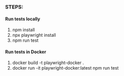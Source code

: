 ### STEPS:

#### Run tests locally

1. npm install
2. npx playwright install
3. npm run test

#### Run tests in Docker

1. docker build -t playwright-docker .
2. docker run -it playwright-docker:latest npm run test
